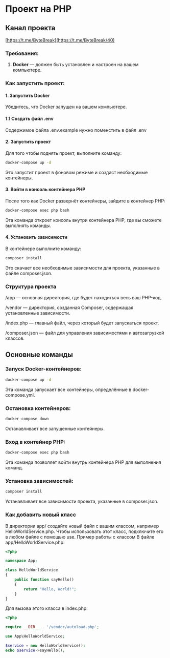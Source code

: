 # Проект на PHP

## Канал проекта
[https://t.me/ByteBreak](https://t.me/ByteBreak/40)

### Требования:
1. **Docker** — должен быть установлен и настроен на вашем компьютере.

### Как запустить проект:

#### 1. Запустить Docker
Убедитесь, что Docker запущен на вашем компьютере.

#### 1.1 Создать файл .env
Содержимое файла .env.example нужно поменстить в файл .env

#### 2. Запустить проект
Для того чтобы поднять проект, выполните команду:

```bash
docker-compose up -d
```
Это запустит проект в фоновом режиме и создаст необходимые контейнеры.

#### 3. Войти в консоль контейнера PHP
После того как Docker развернёт контейнеры, зайдите в контейнер PHP:

```bash
docker-compose exec php bash
```
Эта команда откроет консоль внутри контейнера PHP, где вы сможете выполнять команды.

#### 4. Установить зависимости
В контейнере выполните команду:

```bash
composer install
```
Это скачает все необходимые зависимости для проекта, указанные в файле composer.json.

### Структура проекта
/app — основная директория, где будет находиться весь ваш PHP-код.

/vendor — директория, созданная Composer, содержащая установленные зависимости.

/index.php — главный файл, через который будет запускаться проект.

/composer.json — файл для управления зависимостями и автозагрузкой классов.


## Основные команды

### Запуск Docker-контейнеров:

```bash
docker-compose up -d
```
Эта команда запускает все контейнеры, определённые в docker-compose.yml.

### Остановка контейнеров:

```bash
docker-compose down
```
Останавливает все запущенные контейнеры.

### Вход в контейнер PHP:

```bash
docker-compose exec php bash
```
Эта команда позволяет войти внутрь контейнера PHP для выполнения команд.

### Установка зависимостей:

```bash
composer install
```
Устанавливает все зависимости проекта, указанные в composer.json.

### Как добавить новый класс
В директории app/ создайте новый файл с вашим классом, например HelloWorldService.php.
Чтобы использовать этот класс, подключите его в любом файле с помощью use.
Пример работы с классом
В файле app/HelloWorldService.php:

```php
<?php

namespace App;

class HelloWorldService
{
    public function sayHello()
    {
        return "Hello, World!";
    }
}
```
Для вызова этого класса в index.php:

```php
<?php

require __DIR__ . '/vendor/autoload.php';

use App\HelloWorldService;

$service = new HelloWorldService();
echo $service->sayHello();
```
